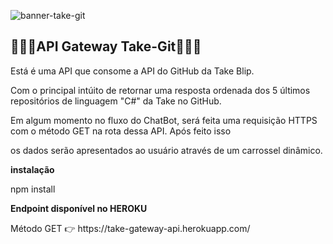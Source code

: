 ![banner-take-git](https://user-images.githubusercontent.com/86637866/124165725-82c7e080-da78-11eb-878a-ca4296516d92.png)
<h2>🚀🚀🚀API Gateway Take-Git👨🏿‍🚀</h2>
<p>Está é uma API que consome a API do GitHub da Take Blip.</p>
<p>Com o principal intúito de retornar uma resposta ordenada dos 5 últimos repositórios de linguagem "C#" da Take no GitHub.</p>
<p>Em algum momento no fluxo do ChatBot, será feita uma requisição HTTPS com o método GET na rota dessa API. Após feito isso</p>
<p>os dados serão apresentados ao usuário através de um carrossel dinâmico.</p>
<b>instalação</b>
<p>npm install</p>
<b> Endpoint disponível no HEROKU</b>
<p>Método GET 👉 https://take-gateway-api.herokuapp.com/ <p>
